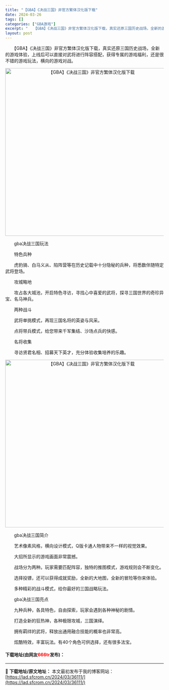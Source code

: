 ```yaml
---
title: "【GBA】《决战三国》非官方繁体汉化版下载"
date: 2024-03-26
tags: []
categories: ["GBA游戏"]
excerpt: "　　【GBA】《决战三国》非官方繁体汉化版下载，真实还原三国历史战场，全新的游戏体验，上线后可以直接对武将进行阵容搭配，获得专属的游戏福利，还是很不错的游戏玩法，横向的游戏对战。 　　gba决战三国玩法 　　特色兵种 　　虎豹骑、白马义从、陷阵营等在历史记载中十分隐秘的兵种，将悉数伴随特定武将登场。&hellip;"
layout: post
---
```


 <p>　　【GBA】《决战三国》非官方繁体汉化版下载，真实还原三国历史战场，全新的游戏体验，上线后可以直接对武将进行阵容搭配，获得专属的游戏福利，还是很不错的游戏玩法，横向的游戏对战。</p> <p align="center"><img align="" border="0" src="https://lad.sfcrom.cn/wp-content/uploads/2024/03/20240326_660264360bad7.jpg" width="533" alt="【GBA】《决战三国》非官方繁体汉化版下载" /></p> <p>　　gba决战三国玩法</p> <p>　　特色兵种</p> <p>　　虎豹骑、白马义从、陷阵营等在历史记载中十分隐秘的兵种，将悉数伴随特定武将登场。</p> <p>　　攻城略地</p> <p>　　攻占各大城池，开启特色寻访，寻找心中喜爱的武将，探寻三国世界的奇珍异宝、名马神兵。</p> <p>　　两种战斗</p> <p>　　武将单挑模式，再现三国名将的英姿与风采。</p> <p>　　点将带兵模式，给您带来千军集结、沙场点兵的快感。</p> <p>　　名将收集</p> <p>　　寻访贤君名相、招募天下英才，充分体验收集培养的乐趣。</p> <p align="center"><img align="" border="0" src="https://lad.sfcrom.cn/wp-content/uploads/2024/03/20240326_6602643693426.jpg" width="533" alt="【GBA】《决战三国》非官方繁体汉化版下载" /></p> <p>　　gba决战三国简介</p> <p>　　艺术像素风格，横向设计模式，Q版卡通人物带来不一样的视觉效果。</p> <p>　　大招所显示的游戏画面非常震撼。</p> <p>　　战场分为两种。玩家需要匹配阵容，独特的推图模式，游戏规则会不断变化。</p> <p>　　选择投镖，还可以获得成就奖励，全新的大地图，全新的冒险等你来体验。</p> <p>　　多种精彩的战斗模式，给你最好的三国战略玩法。</p> <p>　　gba决战三国亮点</p> <p>　　九种兵种，各具特色，自由探索，玩家会遇到各种神秘的剧情。</p> <p>　　打造全新的狂热神，各种极限攻城，三国演绎。</p> <p>　　拥有羁绊的武将，释放出通用融合技能的概率也非常高。</p> <p>　　炫酷特效，丰富玩法。有40个角色可供选择，还有很多法宝。</p> <p><h4>下载地址(由网友<font color="red">666tr</font>发布)：</h4></p> 

---
📖 **下载地址/原文地址：** 本文最初发布于我的博客网站：[https://lad.sfcrom.cn/2024/03/36111/](https://lad.sfcrom.cn/2024/03/36111/)
